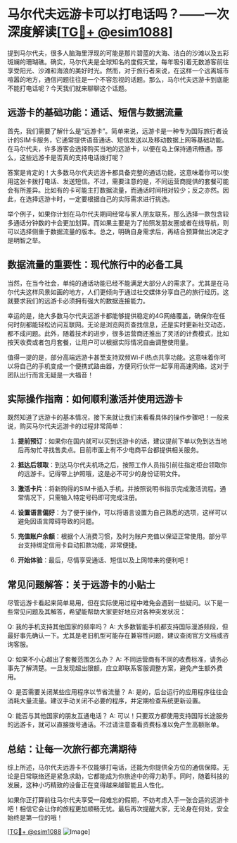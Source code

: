 # 马尔代夫远游卡可以打电话吗？——一次深度解读[[TG💪+ @esim1088](https://t.me/s/esim1088)]

提到马尔代夫，很多人脑海里浮现的可能是那片碧蓝的大海、洁白的沙滩以及五彩斑斓的珊瑚礁。确实，马尔代夫是全球知名的度假天堂，每年吸引着无数游客前往享受阳光、沙滩和海浪的美好时光。然而，对于旅行者来说，在这样一个远离城市喧嚣的地方，通信问题往往是一个不容忽视的话题。那么，马尔代夫远游卡到底能不能打电话呢？今天我们就来聊聊这个话题。

## 远游卡的基础功能：通话、短信与数据流量

首先，我们需要了解什么是“远游卡”。简单来说，远游卡是一种专为国际旅行者设计的SIM卡服务，它通常提供语音通话、短信发送以及移动数据上网等基础功能。在马尔代夫，许多游客会选择购买当地的远游卡，以便在岛上保持通讯畅通。那么，这些远游卡是否真的支持电话拨打呢？

答案是肯定的！大多数马尔代夫远游卡都具备完整的通话功能，这意味着你可以使用这张卡拨打电话、发送短信。不过，需要注意的是，不同运营商提供的套餐可能会有所差异。比如有的卡可能主打数据流量，而通话时间相对较少；反之亦然。因此，在选择远游卡时，一定要根据自己的实际需求进行挑选。

举个例子，如果你计划在马尔代夫期间经常与家人朋友联系，那么选择一款包含较多通话分钟数的卡会更加划算。而如果主要是为了拍照发朋友圈或者在线导航，则可以选择侧重于数据流量的版本。总之，明确自身需求后，再结合预算做出决定才是明智之举。

## 数据流量的重要性：现代旅行中的必备工具

当然，在当今社会，单纯的通话功能已经不能满足大部分人的需求了。尤其是在马尔代夫这样风景如画的地方，人们更倾向于通过社交媒体分享自己的旅行经历。这就要求我们的远游卡必须拥有强大的数据连接能力。

幸运的是，绝大多数马尔代夫远游卡都能够提供稳定的4G网络覆盖，确保你在任何时刻都能轻松访问互联网。无论是浏览网页查找信息，还是实时更新社交动态，都不成问题。此外，随着技术的进步，很多运营商还推出了灵活的计费模式，比如按天收费或者包月套餐，让用户可以根据实际情况自由调整使用量。

值得一提的是，部分高端远游卡甚至支持双频Wi-Fi热点共享功能。这意味着你可以将自己的手机变成一个便携式路由器，方便同行伙伴一起享用高速网络。这对于团队出行而言无疑是一大福音！

## 实际操作指南：如何顺利激活并使用远游卡

既然知道了远游卡的基本情况，接下来就让我们来看看具体的操作步骤吧！一般来说，购买马尔代夫远游卡的过程非常简单：

1. **提前预订**：如果你在国内就可以买到远游卡的话，建议提前下单以免到达当地后再匆忙寻找售卖点。目前市面上有不少电商平台都提供相关服务。
   
2. **抵达后领取**：到达马尔代夫机场之后，按照工作人员指引前往指定柜台领取你的远游卡。记得带上护照哦，这是必不可少的身份证明文件。

3. **激活卡片**：将新购得的SIM卡插入手机，并按照说明书指示完成激活流程。通常情况下，只需输入特定号码即可完成注册。

4. **设置语言偏好**：为了便于操作，可以将语言设置为自己熟悉的选项，这样可以避免因语言障碍导致的问题。

5. **充值账户余额**：根据个人消费习惯，及时为账户充值以保证正常使用。部分平台支持绑定信用卡自动扣款功能，非常便捷。

6. **开始体验**：最后，尽情享受通话、短信以及上网带来的便利吧！

## 常见问题解答：关于远游卡的小贴士

尽管远游卡看起来简单易用，但在实际使用过程中难免会遇到一些疑问。以下是一些常见问题及其解答，希望能帮助大家更好地应对各种突发状况：

Q: 我的手机支持其他国家的频率吗？
A: 大多数智能手机都支持国际漫游频段，但最好事先确认一下。尤其是老旧机型可能存在兼容性问题，建议查阅官方文档或咨询客服。

Q: 如果不小心超出了套餐范围怎么办？
A: 不同运营商有不同的收费标准，请务必事先了解清楚。一旦发现超出限额，应立即联系客服调整方案，避免产生额外费用。

Q: 是否需要关闭某些应用程序以节省流量？
A: 是的，后台运行的应用程序往往会消耗大量流量。建议手动关闭不必要的程序，并定期检查系统更新设置。

Q: 能否与其他国家的朋友互通电话？
A: 可以！只要双方都使用支持国际长途服务的远游卡，就可以直接拨号通话。不过请注意查看资费标准以免产生高额账单。

## 总结：让每一次旅行都充满期待

综上所述，马尔代夫远游卡不仅能够打电话，还能为你提供全方位的通信保障。无论是日常联络还是紧急求助，它都能成为你旅途中的得力助手。同时，随着科技的发展，这种小巧精致的设备正在变得越来越智能且人性化。

如果你正打算前往马尔代夫享受一段难忘的假期，不妨考虑入手一张合适的远游卡吧！相信它会让你的旅程更加顺畅无忧。最后再次提醒大家，无论身在何处，安全始终是第一位的哦！

[[TG💪+ @esim1088](https://t.me/s/esim1088) ![Image](https://i.postimg.cc/4NQfJmqS/Snipaste-2025-05-13-00-14-12.png)]